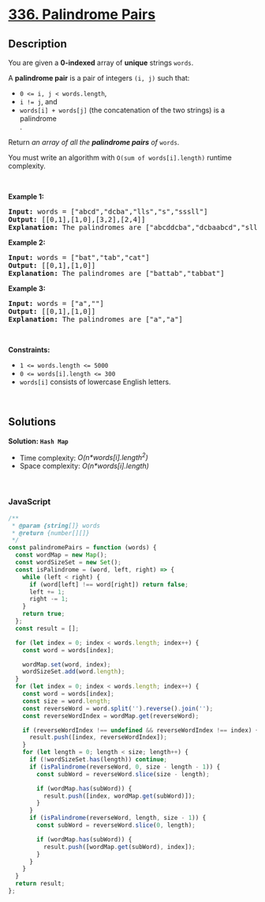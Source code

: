 # [336. Palindrome Pairs](https://leetcode.com/problems/palindrome-pairs)

## Description

<div class="elfjS" data-track-load="description_content"><p>You are given a <strong>0-indexed</strong> array of <strong>unique</strong> strings <code>words</code>.</p>

<p>A <strong>palindrome pair</strong> is a pair of integers <code>(i, j)</code> such that:</p>

<ul>
	<li><code>0 &lt;= i, j &lt; words.length</code>,</li>
	<li><code>i != j</code>, and</li>
	<li><code>words[i] + words[j]</code> (the concatenation of the two strings) is a <span data-keyword="palindrome-string" class=" cursor-pointer relative text-dark-blue-s text-sm"><div class="popover-wrapper inline-block" data-headlessui-state=""><div><div aria-expanded="false" data-headlessui-state="" id="headlessui-popover-button-:rl:"><div>palindrome</div></div><div style="position: fixed; z-index: 40; inset: 0px auto auto 0px; transform: translate(78px, 344px);"></div></div></div></span>.</li>
</ul>

<p>Return <em>an array of all the <strong>palindrome pairs</strong> of </em><code>words</code>.</p>

<p>You must write an algorithm with&nbsp;<code>O(sum of words[i].length)</code>&nbsp;runtime complexity.</p>

<p>&nbsp;</p>
<p><strong class="example">Example 1:</strong></p>

<pre><strong>Input:</strong> words = ["abcd","dcba","lls","s","sssll"]
<strong>Output:</strong> [[0,1],[1,0],[3,2],[2,4]]
<strong>Explanation:</strong> The palindromes are ["abcddcba","dcbaabcd","slls","llssssll"]
</pre>

<p><strong class="example">Example 2:</strong></p>

<pre><strong>Input:</strong> words = ["bat","tab","cat"]
<strong>Output:</strong> [[0,1],[1,0]]
<strong>Explanation:</strong> The palindromes are ["battab","tabbat"]
</pre>

<p><strong class="example">Example 3:</strong></p>

<pre><strong>Input:</strong> words = ["a",""]
<strong>Output:</strong> [[0,1],[1,0]]
<strong>Explanation:</strong> The palindromes are ["a","a"]
</pre>

<p>&nbsp;</p>
<p><strong>Constraints:</strong></p>

<ul>
	<li><code>1 &lt;= words.length &lt;= 5000</code></li>
	<li><code>0 &lt;= words[i].length &lt;= 300</code></li>
	<li><code>words[i]</code> consists of lowercase English letters.</li>
</ul>
</div>

<p>&nbsp;</p>

## Solutions

**Solution: `Hash Map`**

- Time complexity: <em>O(n\*words[i].length<sup>2</sup>)</em>
- Space complexity: <em>O(n\*words[i].length)</em>

<p>&nbsp;</p>

### **JavaScript**

```js
/**
 * @param {string[]} words
 * @return {number[][]}
 */
const palindromePairs = function (words) {
  const wordMap = new Map();
  const wordSizeSet = new Set();
  const isPalindrome = (word, left, right) => {
    while (left < right) {
      if (word[left] !== word[right]) return false;
      left += 1;
      right -= 1;
    }
    return true;
  };
  const result = [];

  for (let index = 0; index < words.length; index++) {
    const word = words[index];

    wordMap.set(word, index);
    wordSizeSet.add(word.length);
  }
  for (let index = 0; index < words.length; index++) {
    const word = words[index];
    const size = word.length;
    const reverseWord = word.split('').reverse().join('');
    const reverseWordIndex = wordMap.get(reverseWord);

    if (reverseWordIndex !== undefined && reverseWordIndex !== index) {
      result.push([index, reverseWordIndex]);
    }
    for (let length = 0; length < size; length++) {
      if (!wordSizeSet.has(length)) continue;
      if (isPalindrome(reverseWord, 0, size - length - 1)) {
        const subWord = reverseWord.slice(size - length);

        if (wordMap.has(subWord)) {
          result.push([index, wordMap.get(subWord)]);
        }
      }
      if (isPalindrome(reverseWord, length, size - 1)) {
        const subWord = reverseWord.slice(0, length);

        if (wordMap.has(subWord)) {
          result.push([wordMap.get(subWord), index]);
        }
      }
    }
  }
  return result;
};
```
